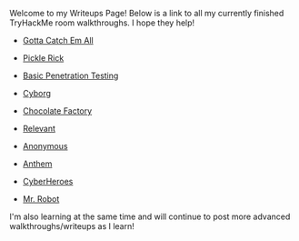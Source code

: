 Welcome to my Writeups Page! Below is a link to all my currently finished TryHackMe room walkthroughs. I hope they help!

* [Gotta Catch Em All](pokemon.md)

* [Pickle Rick](picklerick.md)

* [Basic Penetration Testing](BasicPentesting.md)

* [Cyborg](cyborg.md)

* [Chocolate Factory](chocolatefactory.md)

* [Relevant](relevant.md)

* [Anonymous](anonymous.md)

* [Anthem](anthem.md)

* [CyberHeroes](cyberheroes.md)

* [Mr. Robot](mrrobot.md)

I'm also learning at the same time and will continue to post more advanced walkthroughs/writeups as I learn!
